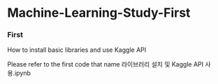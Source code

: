 # Machine-Learning-Study-First

### First

How to install basic libraries and use Kaggle API

Please refer to the first code that name 라이브러리 설치 및 Kaggle API 사용.ipynb
